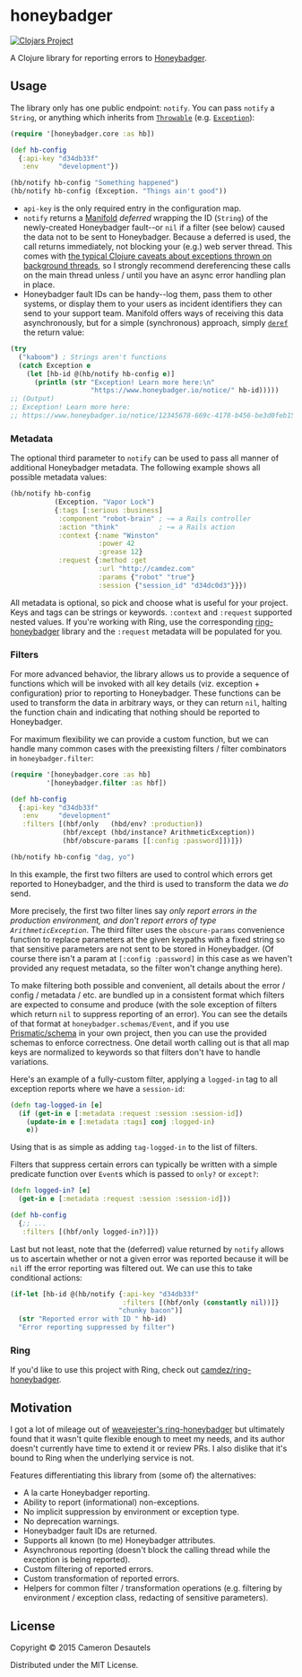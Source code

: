 # honeybadger

[![Clojars Project][clojars-badge]][clojars-honeybadger]

A Clojure library for reporting errors to [Honeybadger][].

## Usage

The library only has one public endpoint: `notify`.  You can pass
`notify` a `String`, or anything which inherits from
[`Throwable`][throwable] (e.g. [`Exception`][exception]):

```clj
(require '[honeybadger.core :as hb])

(def hb-config
  {:api-key "d34db33f"
   :env     "development"})

(hb/notify hb-config "Something happened")
(hb/notify hb-config (Exception. "Things ain't good"))
```

- `api-key` is the only required entry in the configuration map.
- `notify` returns a [Manifold][] *deferred* wrapping the ID
  (`String`) of the newly-created Honeybadger fault--or `nil` if a
  filter (see below) caused the data not to be sent to
  Honeybadger. Because a deferred is used, the call returns
  immediately, not blocking your (e.g.) web server thread. This comes
  with
  [the typical Clojure caveats about exceptions thrown on background threads](background-exceptions),
  so I strongly recommend dereferencing these calls on the main thread
  unless / until you have an async error handling plan in place.
- Honeybadger fault IDs can be handy--log them, pass them to other
  systems, or display them to your users as incident identifiers they
  can send to your support team. Manifold offers ways of receiving
  this data asynchronously, but for a simple (synchronous) approach,
  simply [`deref`][deref] the return value:

```clj
(try
  ("kaboom") ; Strings aren't functions
  (catch Exception e
    (let [hb-id @(hb/notify hb-config e)]
      (println (str "Exception! Learn more here:\n"
                    "https://www.honeybadger.io/notice/" hb-id)))))
;; (Output)
;; Exception! Learn more here:
;; https://www.honeybadger.io/notice/12345678-669c-4178-b456-be3d0feb1551
```

### Metadata

The optional third parameter to `notify` can be used to pass all
manner of additional Honeybadger metadata. The following example shows
all possible metadata values:

```clj
(hb/notify hb-config
           (Exception. "Vapor Lock")
           {:tags [:serious :business]
            :component "robot-brain" ; ~= a Rails controller
            :action "think"          ; ~= a Rails action
            :context {:name "Winston"
                      :power 42
                      :grease 12}
            :request {:method :get
                      :url "http://camdez.com"
                      :params {"robot" "true"}
                      :session {"session_id" "d34dc0d3"}}})
```

All metadata is optional, so pick and choose what is useful for your
project. Keys and tags can be strings or keywords.  `:context` and
`:request` supported nested values.  If you're working with Ring, use
the corresponding [ring-honeybadger](camdez-rh) library and the
`:request` metadata will be populated for you.

### Filters

For more advanced behavior, the library allows us to provide a
sequence of functions which will be invoked with all key details (viz.
exception + configuration) prior to reporting to Honeybadger. These
functions can be used to transform the data in arbitrary ways, or they
can return `nil`, halting the function chain and indicating that
nothing should be reported to Honeybadger.

For maximum flexibility we can provide a custom function, but we can
handle many common cases with the preexisting filters / filter
combinators in `honeybadger.filter`:

```clj
(require '[honeybadger.core :as hb]
         '[honeybadger.filter :as hbf])

(def hb-config
  {:api-key "d34db33f"
   :env     "development"
   :filters [(hbf/only   (hbd/env? :production))
             (hbf/except (hbd/instance? ArithmeticException))
             (hbf/obscure-params [[:config :password]])]})

(hb/notify hb-config "dag, yo")
```

In this example, the first two filters are used to control which
errors get reported to Honeybadger, and the third is used to transform
the data we *do* send.

More precisely, the first two filter lines say *only report errors in
the production environment, and don't report errors of type
`ArithmeticException`*. The third filter uses the `obscure-params`
convenience function to replace parameters at the given keypaths with
a fixed string so that sensitive parameters are not sent to be stored
in Honeybadger. (Of course there isn't a param at
`[:config :password]` in this case as we haven't provided any request
metadata, so the filter won't change anything here).

To make filtering both possible and convenient, all details about the
error / config / metadata / etc. are bundled up in a consistent format
which filters are expected to consume and produce (with the sole
exception of filters which return `nil` to suppress reporting of an
error). You can see the details of that format at
`honeybadger.schemas/Event`, and if you use [Prismatic/schema][schema]
in your own project, then you can use the provided schemas to enforce
correctness. One detail worth calling out is that all map keys are
normalized to keywords so that filters don't have to handle
variations.

Here's an example of a fully-custom filter, applying a `logged-in` tag
to all exception reports where we have a `session-id`:

```clj
(defn tag-logged-in [e]
  (if (get-in e [:metadata :request :session :session-id])
    (update-in e [:metadata :tags] conj :logged-in)
    e))
```

Using that is as simple as adding `tag-logged-in` to the list of
filters.

Filters that suppress certain errors can typically be written with a
simple predicate function over `Event`s which is passed to `only?` or
`except?`:

```clj
(defn logged-in? [e]
  (get-in e [:metadata :request :session :session-id]))

(def hb-config
  {;; ...
   :filters [(hbf/only logged-in?)]})
```

Last but not least, note that the (deferred) value returned by
`notify` allows us to ascertain whether or not a given error was
reported because it will be `nil` iff the error reporting was filtered
out. We can use this to take conditional actions:

```clj
(if-let [hb-id @(hb/notify {:api-key "d34db33f"
                            :filters [(hbf/only (constantly nil))]}
                           "chunky bacon")]
  (str "Reported error with ID " hb-id)
  "Error reporting suppressed by filter")
```

### Ring

If you'd like to use this project with Ring, check out
[camdez/ring-honeybadger][camdez-rh].

## Motivation

I got a lot of mileage out of
[weavejester's ring-honeybadger][weavejester-rh] but ultimately found
that it wasn't quite flexible enough to meet my needs, and its author
doesn't currently have time to extend it or review PRs.  I also
dislike that it's bound to Ring when the underlying service is not.

Features differentiating this library from (some of) the alternatives:

- A la carte Honeybadger reporting.
- Ability to report (informational) non-exceptions.
- No implicit suppression by environment or exception type.
- No deprecation warnings.
- Honeybadger fault IDs are returned.
- Supports all known (to me) Honeybadger attributes.
- Asynchronous reporting (doesn't block the calling thread while the
  exception is being reported).
- Custom filtering of reported errors.
- Custom transformation of reported errors.
- Helpers for common filter / transformation operations
  (e.g. filtering by environment / exception class, redacting of
  sensitive parameters).

## License

Copyright © 2015 Cameron Desautels

Distributed under the MIT License.

[clojars-badge]: http://clojars.org/camdez/honeybadger/latest-version.svg
[clojars-honeybadger]: http://clojars.org/camdez/honeybadger
[honeybadger]: https://honeybadger.io
[throwable]: https://docs.oracle.com/javase/7/docs/api/java/lang/Throwable.html
[exception]: https://docs.oracle.com/javase/7/docs/api/java/lang/Exception.html
[weavejester-rh]: https://github.com/weavejester/ring-honeybadger
[camdez-rh]: https://github.com/camdez/ring-honeybadger
[manifold]: https://github.com/ztellman/manifold
[deref]: https://clojuredocs.org/clojure.core/deref
[schema]: https://github.com/Prismatic/schema
[background-exceptions]: http://stuartsierra.com/2015/05/27/clojure-uncaught-exceptions
